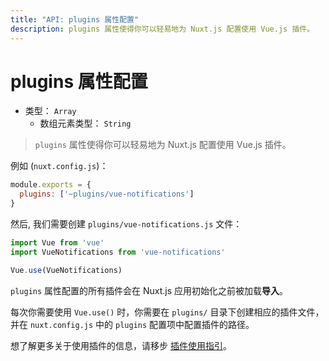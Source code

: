 ```yaml
---
title: "API: plugins 属性配置"
description: plugins 属性使得你可以轻易地为 Nuxt.js 配置使用 Vue.js 插件。
---
```


# plugins 属性配置

- 类型： `Array`
  - 数组元素类型： `String`

> `plugins` 属性使得你可以轻易地为 Nuxt.js 配置使用 Vue.js 插件。

例如 (`nuxt.config.js`)：
```js
module.exports = {
  plugins: ['~plugins/vue-notifications']
}
```

然后, 我们需要创建 `plugins/vue-notifications.js` 文件：
```js
import Vue from 'vue'
import VueNotifications from 'vue-notifications'

Vue.use(VueNotifications)
```

`plugins` 属性配置的所有插件会在 Nuxt.js 应用初始化之前被加载**导入**。

每次你需要使用 `Vue.use()` 时，你需要在 `plugins/` 目录下创建相应的插件文件，并在 `nuxt.config.js` 中的 `plugins` 配置项中配置插件的路径。

想了解更多关于使用插件的信息，请移步 [插件使用指引](/guide/plugins#使用-vue-插件)。

